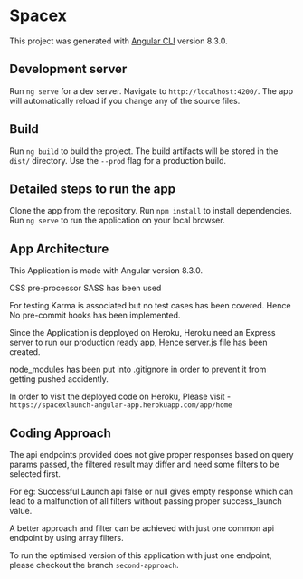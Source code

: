 # Spacex

This project was generated with [Angular CLI](https://github.com/angular/angular-cli) version 8.3.0.

## Development server

Run `ng serve` for a dev server. Navigate to `http://localhost:4200/`. The app will automatically reload if you change any of the source files.

## Build

Run `ng build` to build the project. The build artifacts will be stored in the `dist/` directory. Use the `--prod` flag for a production build.

## Detailed steps to run the app

Clone the app from the repository.
Run `npm install` to install dependencies.
Run `ng serve` to run the application on your local browser.

## App Architecture

This Application is made with Angular version 8.3.0.

CSS pre-processor SASS has been used

For testing Karma is associated but no test cases has been covered. Hence No pre-commit hooks has been implemented.

Since the Application is depployed on Heroku, Heroku need an Express server to run our production ready app, Hence server.js file has been created.

node_modules has been put into .gitignore in order to prevent it from getting pushed accidently.

In order to visit the deployed code on Heroku, Please visit - `https://spacexlaunch-angular-app.herokuapp.com/app/home`

## Coding Approach

The api endpoints provided does not give proper responses based on query params passed, the filtered result may differ and need some filters to be selected first.

For eg: Successful Launch api false or null gives empty response which can lead to a malfunction of all filters without passing proper success_launch value.

A better approach and filter can be achieved with just one common api endpoint by using array filters.

To run the optimised version of this application with just one endpoint, please checkout the branch `second-approach`.
